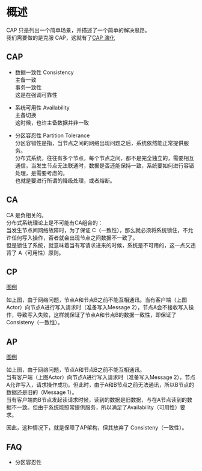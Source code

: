 # 概述

CAP 只是列出一个简单场景，并描述了一个简单的解决思路。  
我们需要做的是克服 CAP，这就有了[CAP 演化](https://www.infoq.cn/article/cap-twelve-years-later-how-the-rules-have-changed )
  

## CAP

- 数据一致性 Consistency  
  主备一致  
  事务一致性  
  这是在强调可靠性  

- 系统可用性 Availability  
  主备切换   
  这时候，也许主备数据并非一致  

- 分区容忍性 Partition Tolerance  
  分区容错性是指，当节点之间的网络出现问题之后，系统依然能正常提供服务。  
  分布式系统，往往有多个节点，每个节点之间，都不是完全独立的，需要相互通信，当发生节点无法联通时，数据是否还能保持一致，系统要如何进行容错处理，是需要考虑的。  
  也就是要进行所谓的降级处理，或者熔断。  

## CA

CA 是负相关的。  
分布式系统理论上是不可能有CA组合的：  
当发生节点间网络故障时，为了保证 C（一致性），那么就必须将系统锁住，不允许任何写入操作，否者就会出现节点之间数据不一致了。  
但是锁住了系统，就意味着当有写请求进来的时候，系统是不可用的，这一点又违背了 A（可用性）原则。  

## CP

[图例](https://mmbiz.qpic.cn/mmbiz_png/jgOJKOvxkeM1xYqU1DZUTkjVNnpbcKianvic2GOY09llGRsyoJShKEKvOC4MuCKIUKCUbvkMO6gmCxiaLNiadQCTag/640?wx_fmt=png&tp=webp&wxfrom=5&wx_lazy=1&wx_co=1)

如上图，由于网络问题，节点A和节点B之前不能互相通讯。当有客户端（上图Actor）向节点A进行写入请求时（准备写入Message 2），节点A会不接收写入操作，导致写入失败，这样就保证了节点A和节点B的数据一致性，即保证了Consisteny（一致性）。  

## AP

[图例](https://mmbiz.qpic.cn/mmbiz_png/jgOJKOvxkeM1xYqU1DZUTkjVNnpbcKianwWIicOyJSwhZTg5je9lCNRv4yFIH9BI85XcnFQycK57hOgjN1yeG03Q/640?wx_fmt=png&tp=webp&wxfrom=5&wx_lazy=1&wx_co=1)

如上图，由于网络问题，节点A和节点B之前不能互相通讯。  
当有客户端（上图Actor）向节点A进行写入请求时（准备写入Message 2），节点A允许写入，请求操作成功。但此时，由于A和B节点之前无法通讯，所以B节点的数据还是旧的（Message 1）。  
当有客户端向B节点发起读请求时候，读到的数据是旧数据，与在A节点读到的数据不一致。但由于系统能照常提供服务，所以满足了Availability（可用性）要求。  

因此，这种情况下，就是保障了AP架构，但其放弃了 Consisteny（一致性）。

## FAQ

- 分区容忍性